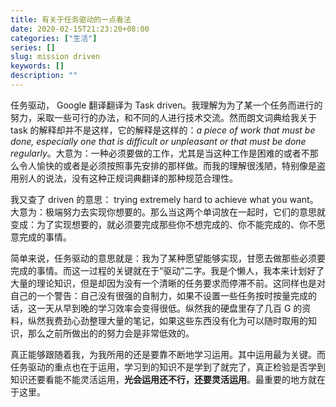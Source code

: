 ```yaml
---
title: 有关于任务驱动的一点看法
date: 2020-02-15T21:23:20+08:00
categories: ["生活"]
series: []
slug: mission driven
keywords: []
description: ""
---
```


任务驱动， Google 翻译翻译为 Task driven。我理解为为了某一个任务而进行的努力，采取一些可行的办法，和不同的人进行技术交流。然而朗文词典给我关于 task 的解释却并不是这样，它的解释是这样的：*a piece of work that must be done, especially one that is difficult or unpleasant or that must be done regularly*。大意为：一种必须要做的工作，尤其是当这种工作是困难的或者不那么令人愉快的或者是必须按照事先安排的那样做。而我的理解很浅陋，特别像是盗用别人的说法，没有这种正规词典翻译的那种规范合理性。

我又查了 driven 的意思： trying extremely hard to achieve what you want。大意为：极端努力去实现你想要的。那么当这两个单词放在一起时，它们的意思就变成：为了实现想要的，就必须要完成那些你不想完成的、你不能完成的、你不愿意完成的事情。

简单来说，任务驱动的意思就是：我为了某种愿望能够实现，甘愿去做那些必须要完成的事情。而这一过程的关键就在于“驱动”二字。我是个懒人，我本来计划好了大量的理论知识，但是却因为没有一个清晰的任务要求而停滞不前。这同样也是对自己的一个警告：自己没有很强的自制力，如果不设置一些任务按时按量完成的话，这一天从早到晚的学习效率会变得很低。纵然我的硬盘里存了几百 G 的资料，纵然我费劲心劲整理大量的笔记，如果这些东西没有化为可以随时取用的知识，那么之前所做出的的努力会是非常低效的。

真正能够跟随着我，为我所用的还是要靠不断地学习运用。其中运用最为关键。而任务驱动的重点也在于运用，学习到的知识不是学到了就完了，真正检验是否学到知识还要看能不能灵活运用，**光会运用还不行，还要灵活运用**。最重要的地方就在于这里。